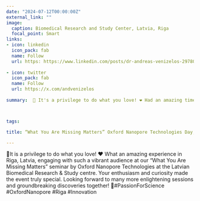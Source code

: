 ```yaml
---
date: "2024-07-12T00:00:00Z"
external_link: ""
image:
  caption: Biomedical Research and Study Center, Latvia, Riga
  focal_point: Smart
links:
- icon: linkedin
  icon_pack: fab
  name: Follow
  url: https: https://www.linkedin.com/posts/dr-andreas-venizelos-297802ab_passionforscience-oxfordnanopore-riga-activity-7216743327667220480-PR1c?utm_source=share&utm_medium=member_desktop
  
- icon: twitter
  icon_pack: fab
  name: Follow
  url: https://x.com/andvenizelos
  
summary:  🌟 It's a privilege to do what you love! ❤️ Had an amazing time in Riga, Latvia, at our “What You Are Missing Matters” seminar by Oxford Nanopore Technologies at the Latvian Biomedical Research & Study Center. 



tags:

title: “What You Are Missing Matters” Oxford Nanopore Technologies Day, BMC, Latvia, Riga

---
```


🌟It is a privilege to do what you love! ❤️ What an amazing experience in Riga, Latvia, engaging with such a vibrant audience at our “What You Are Missing Matters” seminar by Oxford Nanopore Technologies at the Latvian Biomedical Research & Study centre. Your enthusiasm and curiosity made the event truly special. Looking forward to many more enlightening sessions and groundbreaking discoveries together! 🧬#PassionForScience #OxfordNanopore #Riga #Innovation